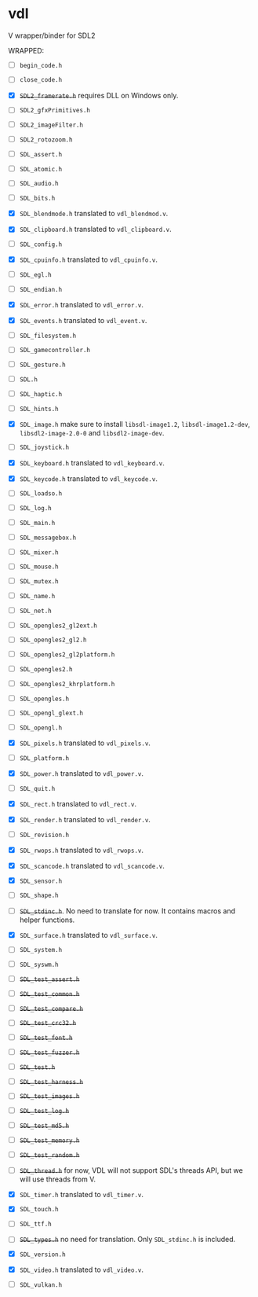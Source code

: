 # vdl
V wrapper/binder for SDL2

WRAPPED:

- [ ] `begin_code.h`
- [ ] `close_code.h`
- [x] ~~`SDL2_framerate.h`~~ requires DLL on Windows only. 
- [ ] `SDL2_gfxPrimitives.h`
- [ ] `SDL2_imageFilter.h`
- [ ] `SDL2_rotozoom.h`
- [ ] `SDL_assert.h`
- [ ] `SDL_atomic.h`
- [ ] `SDL_audio.h`
- [ ] `SDL_bits.h`
- [x] `SDL_blendmode.h` translated to `vdl_blendmod.v`.
- [x] `SDL_clipboard.h` translated to `vdl_clipboard.v`.
- [ ] `SDL_config.h`
- [x] `SDL_cpuinfo.h` translated to `vdl_cpuinfo.v`.
- [ ] `SDL_egl.h`
- [ ] `SDL_endian.h`
- [x] `SDL_error.h` translated to `vdl_error.v`.
- [x] `SDL_events.h` translated to `vdl_event.v`.
- [ ] `SDL_filesystem.h`
- [ ] `SDL_gamecontroller.h`
- [ ] `SDL_gesture.h`
- [ ] `SDL.h`
- [ ] `SDL_haptic.h`
- [ ] `SDL_hints.h`
- [x] `SDL_image.h` make sure to install `libsdl-image1.2`, `libsdl-image1.2-dev`, `libsdl2-image-2.0-0` and `libsdl2-image-dev`.
- [ ] `SDL_joystick.h`
- [x] `SDL_keyboard.h` translated to `vdl_keyboard.v`.
- [x] `SDL_keycode.h` translated to `vdl_keycode.v`.
- [ ] `SDL_loadso.h`
- [ ] `SDL_log.h`
- [ ] `SDL_main.h`
- [ ] `SDL_messagebox.h`
- [ ] `SDL_mixer.h`
- [ ] `SDL_mouse.h`
- [ ] `SDL_mutex.h`
- [ ] `SDL_name.h`
- [ ] `SDL_net.h`
- [ ] `SDL_opengles2_gl2ext.h`
- [ ] `SDL_opengles2_gl2.h`
- [ ] `SDL_opengles2_gl2platform.h`
- [ ] `SDL_opengles2.h`
- [ ] `SDL_opengles2_khrplatform.h`
- [ ] `SDL_opengles.h`
- [ ] `SDL_opengl_glext.h`
- [ ] `SDL_opengl.h`
- [x] `SDL_pixels.h` translated to `vdl_pixels.v`.
- [ ] `SDL_platform.h`
- [x] `SDL_power.h` translated to `vdl_power.v`.
- [ ] `SDL_quit.h`
- [x] `SDL_rect.h` translated to `vdl_rect.v`.
- [x] `SDL_render.h` translated to `vdl_render.v`.
- [ ] `SDL_revision.h`
- [x] `SDL_rwops.h` translated to `vdl_rwops.v`.
- [x] `SDL_scancode.h` translated to `vdl_scancode.v`.
- [x] `SDL_sensor.h`
- [ ] `SDL_shape.h`
- [ ] ~~`SDL_stdinc.h`~~. No need to translate for now. It contains macros and helper functions.
- [x] `SDL_surface.h` translated to `vdl_surface.v`.
- [ ] `SDL_system.h`
- [ ] `SDL_syswm.h`
- [ ] ~~`SDL_test_assert.h`~~
- [ ] ~~`SDL_test_common.h`~~
- [ ] ~~`SDL_test_compare.h`~~
- [ ] ~~`SDL_test_crc32.h`~~
- [ ] ~~`SDL_test_font.h`~~
- [ ] ~~`SDL_test_fuzzer.h`~~
- [ ] ~~`SDL_test.h`~~
- [ ] ~~`SDL_test_harness.h`~~
- [ ] ~~`SDL_test_images.h`~~
- [ ] ~~`SDL_test_log.h`~~
- [ ] ~~`SDL_test_md5.h`~~
- [ ] ~~`SDL_test_memory.h`~~
- [ ] ~~`SDL_test_random.h`~~
- [ ] ~~`SDL_thread.h`~~ for now, VDL will not support SDL's threads API, but we will use threads from V.
- [x] `SDL_timer.h` translated to `vdl_timer.v`.
- [x] `SDL_touch.h`
- [ ] `SDL_ttf.h`
- [ ] ~~`SDL_types.h`~~ no need for translation. Only `SDL_stdinc.h` is included.
- [x] `SDL_version.h`
- [x] `SDL_video.h` translated to `vdl_video.v`. 
- [ ] `SDL_vulkan.h`

